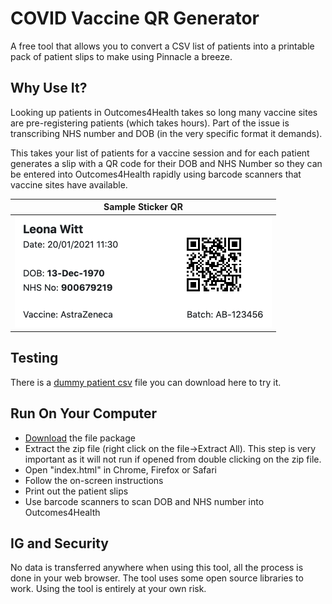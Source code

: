 
# COVID Vaccine QR Generator
A free tool that allows you to convert a CSV list of patients into a printable pack of patient slips to make using Pinnacle a breeze.

## Why Use It?
Looking up patients in Outcomes4Health takes so long many vaccine sites are pre-registering patients (which takes hours). Part of the issue is transcribing NHS number and DOB (in the very specific format it demands).

This takes your list of patients for a vaccine session and for each patient generates a slip with a QR code for their DOB and NHS Number so they can be entered into Outcomes4Health rapidly using barcode scanners that vaccine sites have available. 

| Sample Sticker QR |
| ------------- |
| ![](img/demo_sticker_v2.png?raw=true)  |

##  Testing
There is a [dummy patient csv](docs/dummy-patient-list.csv?raw=true) file you can download here to try it.

## Run On Your Computer

 - [Download](COVIDVaccinePatientSlips_v1.4.0.zip?raw=true) the file package
 - Extract the zip file (right click on the file->Extract All). This step is very important as it will not run if opened from double clicking on the zip file.
 - Open "index.html" in Chrome, Firefox or Safari 
 - Follow the on-screen instructions
 - Print out the patient slips
 - Use barcode scanners to scan DOB and NHS number into Outcomes4Health

## IG and Security
No data is transferred anywhere when using this tool, all the process is done in your web browser. The tool uses some open source libraries to work. Using the tool is entirely at your own risk.
